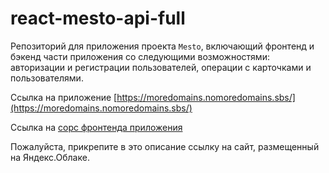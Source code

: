 # react-mesto-api-full
Репозиторий для приложения проекта `Mesto`, включающий фронтенд и бэкенд части приложения со следующими возможностями: авторизации и регистрации пользователей, операции с карточками и пользователями.

Ссылка на  приложение [https://moredomains.nomoredomains.sbs/](https://moredomains.nomoredomains.sbs/)

Ссылка на [сорс фронтенда приложения](https://github.com/ddmjke/react-mesto-auth)

  
Пожалуйста, прикрепите в это описание ссылку на сайт, размещенный на Яндекс.Облаке.
